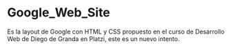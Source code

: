 # Google_Web_Site
Es la layout de Google con HTML y CSS propuesto en el curso de Desarrollo Web de Diego de Granda en Platzi, este es un nuevo intento.
